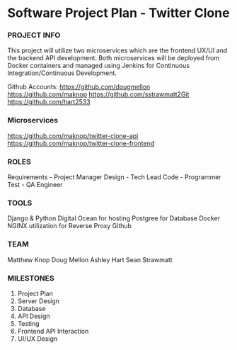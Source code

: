 # Software Project Plan - Twitter Clone
### PROJECT INFO
This project will utilize two microservices which are the frontend UX/UI and the backend API development. Both 
microservices will be deployed from Docker containers and managed using Jenkins for Continuous Integration/Continuous 
Development. 

Github Accounts: https://github.com/dougmellon
                 https://github.com/maknop 
                 https://github.com/sstrawmatt2Git 
                 https://github.com/hart2533
   
### Microservices
https://github.com/maknop/twitter-clone-api
https://github.com/maknop/twitter-clone-frontend
                
### ROLES
Requirements - Project Manager
Design - Tech Lead
Code - Programmer
Test - QA Engineer

### TOOLS
Django & Python
Digital Ocean for hosting
Postgree for Database
Docker
NGINX utilization for Reverse Proxy
Github

### TEAM
Matthew Knop
Doug Mellon
Ashley Hart
Sean Strawmatt

### MILESTONES
1. Project Plan
2. Server Design
3. Database
4. API Design
5. Testing
6. Frontend API Interaction
7. UI/UX Design
